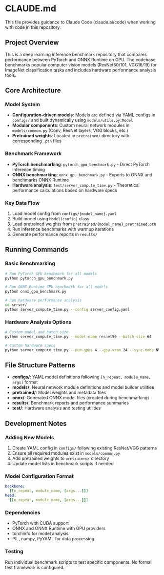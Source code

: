 # CLAUDE.md

This file provides guidance to Claude Code (claude.ai/code) when working with code in this repository.

## Project Overview

This is a deep learning inference benchmark repository that compares performance between PyTorch and ONNX Runtime on GPU. The codebase benchmarks popular computer vision models (ResNet50/101, VGG16/19) for ImageNet classification tasks and includes hardware performance analysis tools.

## Core Architecture

### Model System
- **Configuration-driven models**: Models are defined via YAML configs in `configs/` and built dynamically using `models/utils.py:Model`
- **Modular components**: Custom neural network modules in `models/common.py` (Conv, ResNet layers, VGG blocks, etc.)
- **Pretrained weights**: Located in `pretrained/` directory with corresponding `.pth` files

### Benchmark Framework
- **PyTorch benchmarking**: `pytorch_gpu_benchmark.py` - Direct PyTorch inference timing
- **ONNX benchmarking**: `onnx_gpu_benchmark.py` - Exports to ONNX and benchmarks ONNX Runtime
- **Hardware analysis**: `test/server_compute_time.py` - Theoretical performance calculations based on hardware specs

### Key Data Flow
1. Load model config from `configs/{model_name}.yaml`
2. Build model using `Model(config)` class
3. Load pretrained weights from `pretrained/{model_name}_pretrained.pth`
4. Run inference benchmarks with warmup iterations
5. Generate performance reports in `results/`

## Running Commands

### Basic Benchmarking
```bash
# Run PyTorch GPU benchmark for all models
python pytorch_gpu_benchmark.py

# Run ONNX Runtime GPU benchmark for all models  
python onnx_gpu_benchmark.py

# Run hardware performance analysis
cd server/
python server_compute_time.py --config server_config.yaml
```

### Hardware Analysis Options
```bash
# Custom model and batch size
python server_compute_time.py --model-name resnet50 --batch-size 64

# Custom hardware specs
python server_compute_time.py --num-gpus 4 --gpu-vram 24 --sync-mode NVLINK
```

## File Structure Patterns

- **configs/**: YAML model definitions following `[n_repeat, module_name, args]` format
- **models/**: Neural network module definitions and model builder utilities
- **pretrained/**: Model weights and metadata files  
- **onnx/**: Generated ONNX model files (created during benchmarking)
- **results/**: Benchmark reports and performance summaries
- **test/**: Hardware analysis and testing utilities

## Development Notes

### Adding New Models
1. Create YAML config in `configs/` following existing ResNet/VGG patterns
2. Ensure all required modules exist in `models/common.py`
3. Add pretrained weights to `pretrained/` directory
4. Update model lists in benchmark scripts if needed

### Model Configuration Format
```yaml
backbone:
  [[n_repeat, module_name, [args...]]]
head:
  [[n_repeat, module_name, [args...]]]
```

### Dependencies
- PyTorch with CUDA support
- ONNX and ONNX Runtime with GPU providers
- torchinfo for model analysis
- PIL, numpy, PyYAML for data processing

### Testing
Run individual benchmark scripts to test specific components. No formal test framework is configured.